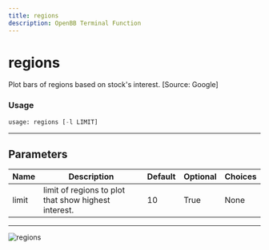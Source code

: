 ```yaml
---
title: regions
description: OpenBB Terminal Function
---
```


# regions

Plot bars of regions based on stock's interest. [Source: Google]

### Usage 
```python
usage: regions [-l LIMIT]
```
---
## Parameters

| Name | Description | Default | Optional | Choices |
| ---- | ----------- | ------- | -------- | ------- |
| limit | limit of regions to plot that show highest interest. | 10 | True | None |
---
![regions](https://user-images.githubusercontent.com/46355364/154300386-f6b1924c-8f73-44c5-bbae-52ef33d88061.png)


